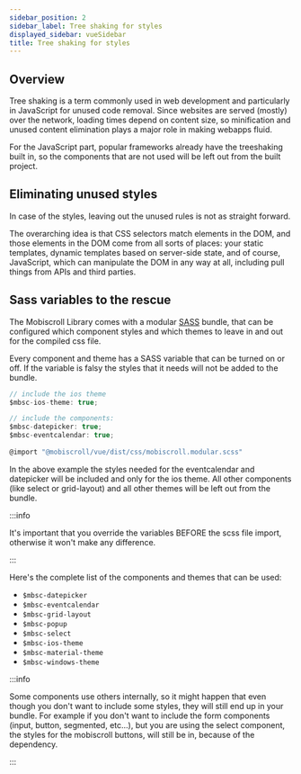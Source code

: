 ```yaml
---
sidebar_position: 2
sidebar_label: Tree shaking for styles
displayed_sidebar: vueSidebar
title: Tree shaking for styles
---
```


## Overview

Tree shaking is a term commonly used in web development and particularly in JavaScript for unused code removal. Since websites are served (mostly) over the network, loading times depend on content size, so minification and unused content elimination plays a major role in making webapps fluid.

For the JavaScript part, popular frameworks already have the treeshaking built in, so the components that are not used will be left out from the built project.

## Eliminating unused styles

In case of the styles, leaving out the unused rules is not as straight forward.

The overarching idea is that CSS selectors match elements in the DOM, and those elements in the DOM come from all sorts of places: your static templates, dynamic templates based on server-side state, and of course, JavaScript, which can manipulate the DOM in any way at all, including pull things from APIs and third parties. 

## Sass variables to the rescue

The Mobiscroll Library comes with a modular [SASS](https://sass-lang.com/) bundle, that can be configured which component styles and which themes to leave in and out for the compiled css file.

Every component and theme has a SASS variable that can be turned on or off. If the variable is falsy the styles that it needs will not be added to the bundle.

```jsx title="Example on configuring the styles"
// include the ios theme
$mbsc-ios-theme: true;

// include the components:
$mbsc-datepicker: true;
$mbsc-eventcalendar: true;
        
@import "@mobiscroll/vue/dist/css/mobiscroll.modular.scss"
```

In the above example the styles needed for the eventcalendar and datepicker will be included and only for the ios theme. All other components (like select or grid-layout) and all other themes will be left out from the bundle.

:::info

It's important that you override the variables BEFORE the scss file import, otherwise it won't make any difference.

:::

Here's the complete list of the components and themes that can be used:
* `$mbsc-datepicker`
* `$mbsc-eventcalendar`
* `$mbsc-grid-layout`
* `$mbsc-popup`
* `$mbsc-select`
* `$mbsc-ios-theme`
* `$mbsc-material-theme`
* `$mbsc-windows-theme`

:::info

Some components use others internally, so it might happen that even though you don't want to include some styles, they will still end up in your bundle.
For example if you don't want to include the form components (input, button, segmented, etc...), but you are using the select component, the styles for the mobiscroll buttons, will still be in, because of the dependency.

:::